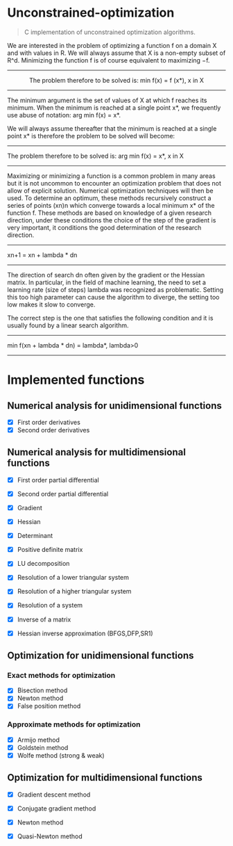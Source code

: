 # Unconstrained-optimization

> C implementation of unconstrained optimization algorithms.

We are interested in the problem of optimizing a function f on a domain X and with values in R. We will always assume that X is a non-empty subset of R^d. Minimizing the function f is of course equivalent to maximizing −f.

--------------------------------------------

<p align="center">
    The problem therefore to be solved is: min f(x) = f (x*), x in X
</p>



-----------------------------------------------

The minimum argument is the set of values of X at which f reaches its minimum. When the minimum is reached at a single point x*, we frequently use
abuse of notation: arg min f(x) = x*.

We will always assume thereafter that the minimum is reached at a single point x* is therefore the problem to be solved will become:

----------------------------------------------


The problem therefore to be solved is: arg min f(x) = x*, x in X


-----------------------------------------------

Maximizing or minimizing a function is a common problem in many areas but it is not uncommon to encounter an optimization problem that does not allow of explicit solution. Numerical optimization techniques will then be used. To determine an optimum, these methods recursively construct a series of points (xn)n which converge towards a local minimum x* of the function f. These methods are based on knowledge of a given research direction, under these conditions the choice of the step of the gradient is very important, it conditions the good determination of the research direction.

------------------------------------------



xn+1 = xn + lambda * dn



------------------------------------------------


The direction of search dn often given by the gradient or the Hessian matrix. In particular, in the field of machine learning, the need to set a learning rate (size of steps) lambda  was recognized as problematic. Setting this too high parameter can cause the algorithm to diverge, the setting too low makes it slow to converge.



The correct step is the one that satisfies the following condition and it is usually found by a linear search algorithm.


------------------------------------------


min f(xn + lambda * dn) = lambda*, lambda>0


------------------------------------------------







# Implemented functions

## Numerical analysis for unidimensional functions

- [x] First order derivatives
- [x] Second order derivatives

## Numerical analysis for multidimensional functions

- [x] First order partial differential 
- [x] Second order partial differential 
- [x] Gradient 
- [x] Hessian
- [x] Determinant 
- [x] Positive definite matrix 
- [x] LU decomposition
- [x] Resolution of a lower triangular system
- [x] Resolution of a higher triangular system
- [x] Resolution of a system
- [x] Inverse of a matrix
- [x] Hessian inverse approximation (BFGS,DFP,SR1)



## Optimization for unidimensional functions

### Exact methods for optimization

- [x] Bisection method
- [x] Newton method
- [x] False position method

### Approximate methods for optimization

- [x] Armijo method
- [x] Goldstein method
- [x] Wolfe method (strong & weak)

## Optimization for multidimensional functions

- [x] Gradient descent method
- [x] Conjugate gradient method
- [x] Newton method
- [x] Quasi-Newton method 

